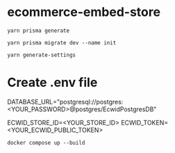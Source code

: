 # ecommerce-embed-store

`yarn prisma generate`

`yarn prisma migrate dev --name init`

`yarn generate-settings`

# Create .env file

DATABASE_URL="postgresql://postgres:<YOUR_PASSWORD>@postgres/EcwidPostgresDB"

ECWID_STORE_ID=<YOUR_STORE_ID>
ECWID_TOKEN=<YOUR_ECWID_PUBLIC_TOKEN>

`docker compose up --build`
